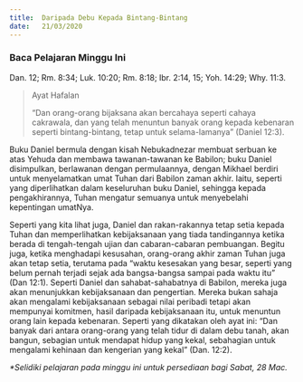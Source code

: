 ```yaml
---
title:  Daripada Debu Kepada Bintang-Bintang
date:   21/03/2020
---
```


### Baca Pelajaran Minggu Ini
Dan. 12; Rm. 8:34; Luk. 10:20; Rm. 8:18; Ibr. 2:14, 15; Yoh. 14:29; Why. 11:3.

> <p>Ayat Hafalan</p>
> “Dan orang-orang bijaksana akan bercahaya seperti cahaya cakrawala, dan yang telah menuntun banyak orang kepada kebenaran seperti bintang-bintang, tetap untuk selama-lamanya” (Daniel 12:3).

Buku Daniel bermula dengan kisah Nebukadnezar membuat serbuan ke atas Yehuda dan membawa tawanan-tawanan ke Babilon; buku Daniel disimpulkan, berlawanan dengan permulaannya, dengan Mikhael berdiri untuk menyelamatkan umat Tuhan dari Babilon zaman akhir. Iaitu, seperti yang diperlihatkan dalam keseluruhan buku Daniel, sehingga kepada pengakhirannya, Tuhan mengatur semuanya untuk menyebelahi kepentingan umatNya.

Seperti yang kita lihat juga, Daniel dan rakan-rakannya tetap setia kepada Tuhan dan memperlihatkan kebijaksanaan yang tiada tandingannya ketika berada di tengah-tengah ujian dan cabaran-cabaran pembuangan.  Begitu juga, ketika menghadapi kesusahan, orang-orang akhir zaman Tuhan juga akan tetap setia, terutama pada “waktu kesesakan yang besar, seperti yang belum pernah terjadi sejak ada bangsa-bangsa sampai pada waktu itu” (Dan 12:1). Seperti Daniel dan sahabat-sahabatnya di Babilon, mereka juga akan menunjukkan kebijaksanaan dan pengertian. Mereka bukan sahaja akan mengalami kebijaksanaan sebagai nilai peribadi tetapi akan mempunyai komitmen, hasil daripada kebijaksanaan itu, untuk menuntun orang lain kepada kebenaran. Seperti yang dikatakan oleh ayat ini: “Dan banyak dari antara orang-orang yang telah tidur di dalam debu tanah, akan bangun, sebagian untuk mendapat hidup yang kekal, sebahagian untuk mengalami kehinaan dan kengerian yang kekal” (Dan. 12:2).

_*Selidiki pelajaran pada minggu ini untuk persediaan bagi Sabat, 28 Mac._